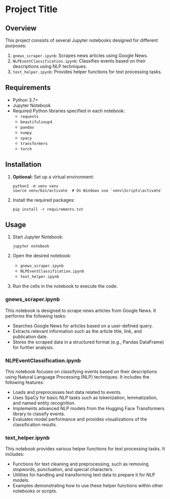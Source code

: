 # Project Title

## Overview

This project consists of several Jupyter notebooks designed for different purposes:
1. `gnews_scraper.ipynb`: Scrapes news articles using Google News.
2. `NLPEventClassification.ipynb`: Classifies events based on their descriptions using NLP techniques.
3. `text_helper.ipynb`: Provides helper functions for text processing tasks.

## Requirements

- Python 3.7+
- Jupyter Notebook
- Required Python libraries specified in each notebook:
  - `requests`
  - `beautifulsoup4`
  - `pandas`
  - `numpy`
  - `spacy`
  - `transformers`
  - `torch`

## Installation

<!-- 1. Clone the repository:
    ```
    git clone https://github.com/your-username/your-repo.git
    cd your-repo
    ``` -->

1. **Optional:** Set up a virtual environment:
    ```
    python3 -m venv venv
    source venv/bin/activate  # On Windows use `venv\Scripts\activate`
    ```

2. Install the required packages:
    ```
    pip install -r requirements.txt
    ```

## Usage

1. Start Jupyter Notebook:
    ```
    jupyter notebook
    ```

2. Open the desired notebook:
    - `gnews_scraper.ipynb`
    - `NLPEventClassification.ipynb`
    - `text_helper.ipynb`

3. Run the cells in the notebook to execute the code.

### gnews_scraper.ipynb

This notebook is designed to scrape news articles from Google News. It performs the following tasks:
- Searches Google News for articles based on a user-defined query.
- Extracts relevant information such as the article title, link, and publication date.
- Stores the scraped data in a structured format (e.g., Pandas DataFrame) for further analysis.

### NLPEventClassification.ipynb

This notebook focuses on classifying events based on their descriptions using Natural Language Processing (NLP) techniques. It includes the following features:
- Loads and preprocesses text data related to events.
- Uses SpaCy for basic NLP tasks such as tokenization, lemmatization, and named entity recognition.
- Implements advanced NLP models from the Hugging Face Transformers library to classify events.
- Evaluates model performance and provides visualizations of the classification results.

### text_helper.ipynb

This notebook provides various helper functions for text processing tasks. It includes:
- Functions for text cleaning and preprocessing, such as removing stopwords, punctuation, and special characters.
- Utilities for handling and transforming text data to prepare it for NLP models.
- Examples demonstrating how to use these helper functions within other notebooks or scripts.
